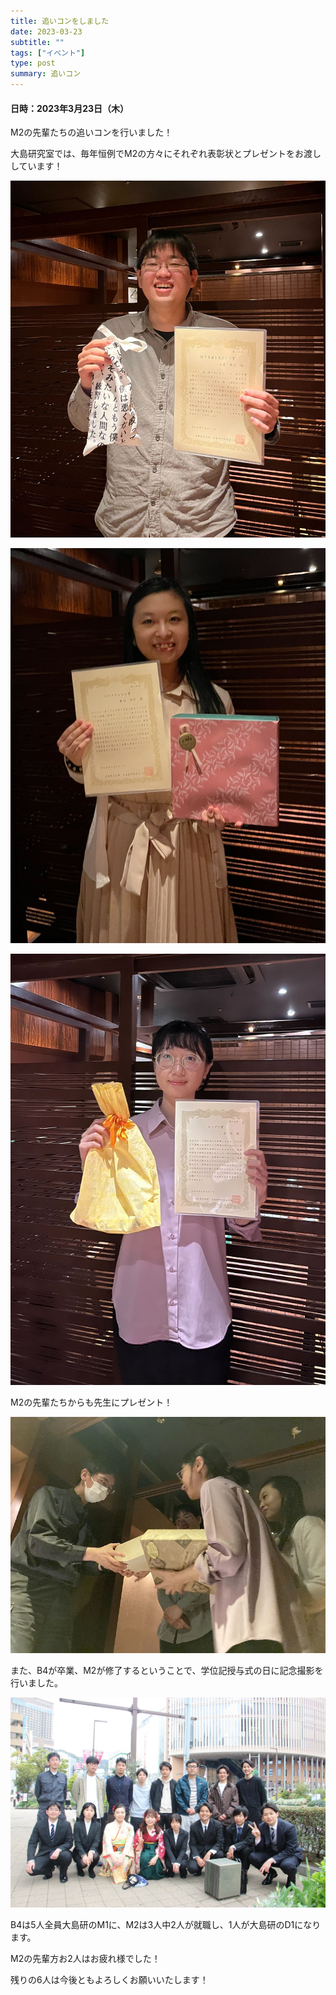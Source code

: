 ```yaml
---
title: 追いコンをしました
date: 2023-03-23
subtitle: ""
tags: ["イベント"]
type: post
summary: 追いコン
---
```



#### 日時：2023年3月23日（木）


M2の先輩たちの追いコンを行いました！

大島研究室では、毎年恒例でM2の方々にそれぞれ表彰状とプレゼントをお渡ししています！

![](furuya.jpg)

![](okuda.jpg)

![](wang.jpg)

M2の先輩たちからも先生にプレゼント！

![](present.jpg)

また、B4が卒業、M2が修了するということで、学位記授与式の日に記念撮影を行いました。

![](syugo.jpg)

B4は5人全員大島研のM1に、M2は3人中2人が就職し、1人が大島研のD1になります。

M2の先輩方お2人はお疲れ様でした！

残りの6人は今後ともよろしくお願いいたします！



